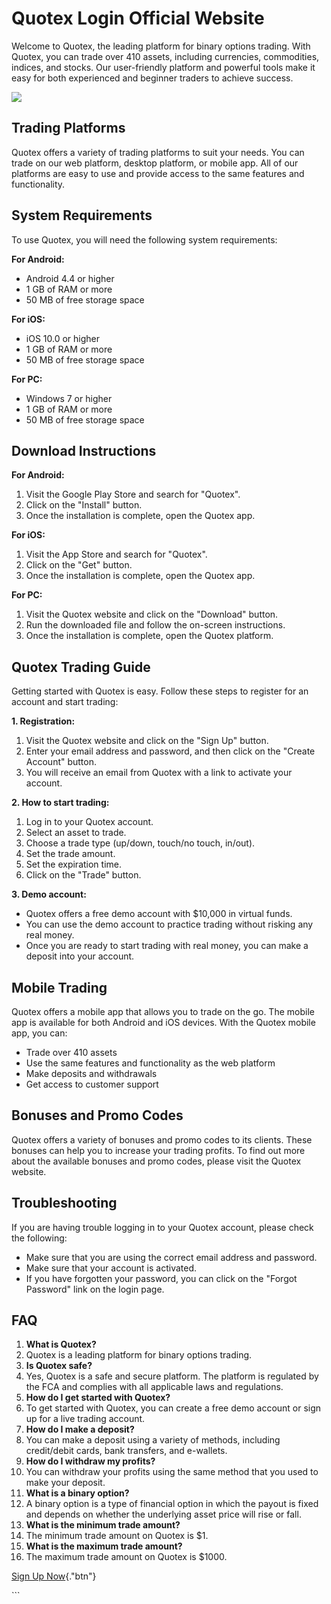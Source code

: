 # Quotex Login Official Website

Welcome to Quotex, the leading platform for binary options trading. With
Quotex, you can trade over 410 assets, including currencies,
commodities, indices, and stocks. Our user-friendly platform and
powerful tools make it easy for both experienced and beginner traders to
achieve success.

[![](https://static.quotex.io/files/12_en/300_250.jpg)](https://traff.sbs/brokerqxlid)

## Trading Platforms

Quotex offers a variety of trading platforms to suit your needs. You can
trade on our web platform, desktop platform, or mobile app. All of our
platforms are easy to use and provide access to the same features and
functionality.

## System Requirements

To use Quotex, you will need the following system requirements:

**For Android:**

-   Android 4.4 or higher
-   1 GB of RAM or more
-   50 MB of free storage space

**For iOS:**

-   iOS 10.0 or higher
-   1 GB of RAM or more
-   50 MB of free storage space

**For PC:**

-   Windows 7 or higher
-   1 GB of RAM or more
-   50 MB of free storage space

## Download Instructions

**For Android:**

1.  Visit the Google Play Store and search for "Quotex".
2.  Click on the "Install" button.
3.  Once the installation is complete, open the Quotex app.

**For iOS:**

1.  Visit the App Store and search for "Quotex".
2.  Click on the "Get" button.
3.  Once the installation is complete, open the Quotex app.

**For PC:**

1.  Visit the Quotex website and click on the "Download" button.
2.  Run the downloaded file and follow the on-screen instructions.
3.  Once the installation is complete, open the Quotex platform.

## Quotex Trading Guide

Getting started with Quotex is easy. Follow these steps to register for
an account and start trading:

**1. Registration:**

1.  Visit the Quotex website and click on the "Sign Up" button.
2.  Enter your email address and password, and then click on the
    "Create Account" button.
3.  You will receive an email from Quotex with a link to activate your
    account.

**2. How to start trading:**

1.  Log in to your Quotex account.
2.  Select an asset to trade.
3.  Choose a trade type (up/down, touch/no touch, in/out).
4.  Set the trade amount.
5.  Set the expiration time.
6.  Click on the "Trade" button.

**3. Demo account:**

-   Quotex offers a free demo account with \$10,000 in virtual funds.
-   You can use the demo account to practice trading without risking any
    real money.
-   Once you are ready to start trading with real money, you can make a
    deposit into your account.

## Mobile Trading

Quotex offers a mobile app that allows you to trade on the go. The
mobile app is available for both Android and iOS devices. With the
Quotex mobile app, you can:

-   Trade over 410 assets
-   Use the same features and functionality as the web platform
-   Make deposits and withdrawals
-   Get access to customer support

## Bonuses and Promo Codes

Quotex offers a variety of bonuses and promo codes to its clients. These
bonuses can help you to increase your trading profits. To find out more
about the available bonuses and promo codes, please visit the Quotex
website.

## Troubleshooting

If you are having trouble logging in to your Quotex account, please
check the following:

-   Make sure that you are using the correct email address and password.
-   Make sure that your account is activated.
-   If you have forgotten your password, you can click on the "Forgot
    Password" link on the login page.

## FAQ

1.  **What is Quotex?**
2.  Quotex is a leading platform for binary options trading.
3.  **Is Quotex safe?**
4.  Yes, Quotex is a safe and secure platform. The platform is regulated
    by the FCA and complies with all applicable laws and regulations.
5.  **How do I get started with Quotex?**
6.  To get started with Quotex, you can create a free demo account or
    sign up for a live trading account.
7.  **How do I make a deposit?**
8.  You can make a deposit using a variety of methods, including
    credit/debit cards, bank transfers, and e-wallets.
9.  **How do I withdraw my profits?**
10. You can withdraw your profits using the same method that you used to
    make your deposit.
11. **What is a binary option?**
12. A binary option is a type of financial option in which the payout is
    fixed and depends on whether the underlying asset price will rise or
    fall.
13. **What is the minimum trade amount?**
14. The minimum trade amount on Quotex is \$1.
15. **What is the maximum trade amount?**
16. The maximum trade amount on Quotex is \$1000.

[Sign Up Now](\%22https://traff.sbs/brokerqxsignup\%22){."btn"}

\`\`\`

